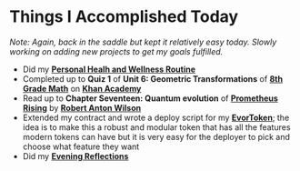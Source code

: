 # Things I Accomplished Today

_Note: Again, back in the saddle but kept it relatively easy today. Slowly working on adding new projects to get my goals fulfilled._

- Did my **[Personal Healh and Wellness Routine](../../routines/2024/personal-health-and-wellness-routine/personal-health-and-wellness-routine-2024-week-14.md)**
- Completed up to **Quiz 1** of **Unit 6: Geometric Transformations** of **[8th Grade Math](https://www.khanacademy.org/math/cc-eighth-grade-math)** on **[Khan Academy](https://www.khanacademy.org)**
- Read up to **Chapter Seventeen: Quantum evolution** of **[Prometheus Rising](https://www.goodreads.com/book/show/28597.Prometheus_Rising)** by **[Robert Anton Wilson](https://www.goodreads.com/author/show/2918.Robert_Anton_Wilson)**
- Extended my contract and wrote a deploy script for my **[EvorToken](https://github.com/evorhard/EvorToken)**; the idea is to make this a robust and modular token that has all the features modern tokens can have but it is very easy for the deployer to pick and choose what feature they want
- Did my **[Evening Reflections](../../routines/evening-reflections.md)**
